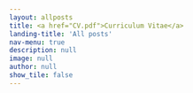 ```yaml
---
layout: allposts
title: <a href="CV.pdf">Curriculum Vitae</a>
landing-title: 'All posts'
nav-menu: true
description: null
image: null
author: null
show_tile: false
---
```



